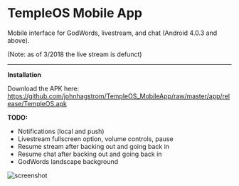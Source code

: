 # TempleOS Mobile App

Mobile interface for GodWords, livestream, and chat (Android 4.0.3 and above).

(Note: as of 3/2018 the live stream is defunct)

---

**Installation**

Download the APK here: https://github.com/johnhagstrom/TempleOS_MobileApp/raw/master/app/release/TempleOS.apk

**TODO:**
- Notifications (local and push)
- Livestream fullscreen option, volume controls, pause
- Resume stream after backing out and going back in
- Resume chat after backing out and going back in
- GodWords landscape background

![screenshot](https://i.imgur.com/O78ymfa.png)

